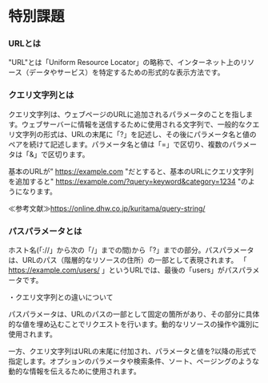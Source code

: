 # 特別課題

### URLとは
"URL"とは「Uniform Resource Locator」の略称で、インターネット上のリソース（データやサービス）を特定するための形式的な表示方法です。
### クエリ文字列とは
クエリ文字列は、ウェブページのURLに追加されるパラメータのことを指します。ウェブサーバーに情報を送信するために使用される文字列で、一般的なクエリ文字列の形式は、URLの末尾に「?」を記述し、その後にパラメータ名と値のペアを続けて記述します。パラメータ名と値は「=」で区切り、複数のパラメータは「&」で区切ります。

基本のURLが” https://example.com "だとすると、基本のURLにクエリ文字列を追加すると" https://example.com/?query=keyword&category=1234 "のようになります。

≪参考文献≫https://online.dhw.co.jp/kuritama/query-string/

### パスパラメータとは
ホスト名(「://」から次の「/」までの間)から「?」までの部分。パスパラメータは、URLのパス（階層的なリソースの住所）の一部として表現されます。
「 https://example.com/users/ 」というURLでは、最後の「users」がパスパラメータです。

・クエリ文字列との違いについて

パスパラメータは、URLのパスの一部として固定の箇所があり、その部分に具体的な値を埋め込むことでリクエストを行います。動的なリソースの操作や識別に使用されます。

一方、クエリ文字列はURLの末尾に付加され、パラメータと値を?以降の形式で指定します。オプションのパラメータや検索条件、ソート、ページングのような動的な情報を伝えるために使用されます。
